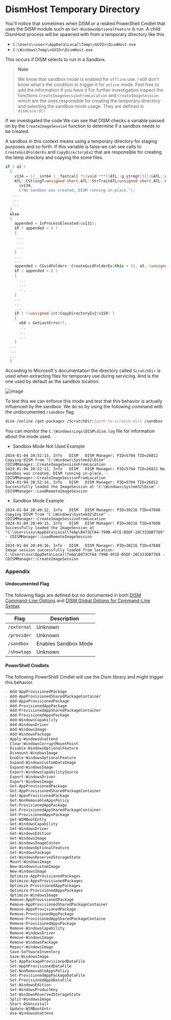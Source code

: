 # DismHost Temporary Directory

You'll notice that sometimes when DISM or a related PowerShell Cmdlet that uses the DISM module such as `Get-WindowsOptionalFeature` is run. A child DismHost process will be spawned with from a temporary directory like this

- `C:\Users\<user>\AppData\Local\Temp\<GUID>\DismHost.exe`
- `C:\Windows\Temp\<GUID>\DismHost.exe`

This occurs if DISM selects to run in a Sandbox.

> **Note**
>
> We know that sandbox mode is enabled for `offline` use. I still don't know what's the condition to trigger it for `online` mode. Feel free to add the information if you have it
> For further investigation inspect the functions `CreateImageSessionFromLocation` and `CreateImageSession` which are the ones responsible for creating the temporary directory and selecting the sandbox mode usage.
> They are defined in `dismcore.dll`

If we investigated the code We can see that DISM checks a variable passed on by the `CreateImageSession` function to determine if a sandbox needs to be created.

A sandbox in this context means using a temporary directory for staging purposes and so forth. If this variable is false we can see calls to `CreateGuidFolderEx` and `CopyDirectoryEx2` that are responsible for creating the temp directory and copying the some files.

```c++
if ( a3 )
  {
    v134 = ((__int64 (__fastcall *)(void ***))ATL::g_strmgr[3])(&ATL::g_strmgr) + 24;
    ATL::CStringT<unsigned short,ATL::StrTraitATL<unsigned short,ATL::ChTraitsCRT<unsigned short>>>::Format(
      &v134,
      L"No Sandbox was created, DISM running in-place.");
   ...
   ...
   ...
  }
  else
  {
    appended = IsProcessElevated(&v131);
    if ( appended < 0 )
    {
     ...
     ...
     ...
    }
    ...
    ...
    appended = CGuidFolders::CreateGuidFolderEx(this + 51, a5, (unsigned int)v131);
    if ( appended < 0 )
    {
      ...
      ...
      ...
    }
    ...
    ...
    ...
    if ( !(unsigned int)CopyDirectoryEx2(v159) )
    {
      v68 = GetLastError();
      ...
      ...
      ...
    }
  ...
  ...
  ...
  }
```

According to Microsoft's documentation the directory called `ScratchDir` is used when extracting files for temporary use during servicing. And is the one used by default as the sandbox location.

![image](https://github.com/nasbench/Misc-Research/assets/8741929/44af48c2-fee1-4624-9ec8-5cdde477d8ec)

To test this we can enforce this mode and test that this behavior is actually influenced by the sandbox. We do so by using the following command with the undocumented `/sandbox` flag

```bash
dism /online /get-packages /ScratchDir:[path-to-scratch-dir] /sandbox
```

You can monitor the `C:\Windows\Logs\DISM\dism.log` file for information about the mode used.

- Sandbox Mode Not Used Example

```log
2024-01-04 20:52:13, Info   DISM   DISM Manager: PID=5704 TID=26812 Copying DISM from "C:\Windows\System32\Dism" - CDISMManager::CreateImageSessionFromLocation
2024-01-04 20:52:13, Info   DISM   DISM Manager: PID=5704 TID=26812 No Sandbox was created, DISM running in-place. - CDISMManager::CreateImageSessionFromLocation
2024-01-04 20:52:14, Info   DISM   DISM Manager: PID=5704 TID=26812 Successfully loaded the ImageSession at "C:\Windows\System32\Dism" - CDISMManager::LoadRemoteImageSession
```

- Sandbox Mode Example

```log
2024-01-04 20:49:12, Info   DISM   DISM Manager: PID=30216 TID=47688 Copying DISM from "C:\Windows\System32\Dism" - CDISMManager::CreateImageSessionFromLocation
2024-01-04 20:49:15, Info   DISM   DISM Manager: PID=30216 TID=47688 Successfully loaded the ImageSession at "C:\Users\xxx\AppData\Local\Temp\B473CFA4-799B-4FCE-B5DF-28C333DB7769" - CDISMManager::LoadRemoteImageSession
...
2024-01-04 20:49:16, Info   DISM   DISM Manager: PID=30216 TID=47688 Image session successfully loaded from location: C:\Users\xxx\AppData\Local\Temp\B473CFA4-799B-4FCE-B5DF-28C333DB7769 - CDISMManager::CreateImageSession
```

### Appendix

#### Undocumented Flag

The following flags are defined but no documented in both [DISM Command-Line Options](https://learn.microsoft.com/en-us/windows-hardware/manufacture/desktop/deployment-image-servicing-and-management--dism--command-line-options?view=windows-11) and [DISM Global Options for Command-Line Syntax](https://learn.microsoft.com/en-us/windows-hardware/manufacture/desktop/dism-global-options-for-command-line-syntax?view=windows-11)

| Flag | Description |
|------|-------------|
| `/external` | Unknown |
| `/provider` | Unknown |
| `/sandbox`  | Enables Sandbox Mode |
| `/showtags` | Unknown |

#### PowerShell Cmdlets

The following PowerShell Cmdlet will use the Dism library and might trigger this behavior.

```md
- Add-AppProvisionedPackage
- Add-AppProvisionedSharedPackageContainer
- Add-AppxProvisionedPackage
- Add-ProvisionedAppPackage
- Add-ProvisionedAppSharedPackageContainer
- Add-ProvisionedAppxPackage
- Add-WindowsCapability
- Add-WindowsDriver
- Add-WindowsImage
- Add-WindowsPackage
- Apply-WindowsUnattend
- Clear-WindowsCorruptMountPoint
- Disable-WindowsOptionalFeature
- Dismount-WindowsImage
- Enable-WindowsOptionalFeature
- Expand-WindowsCustomDataImage
- Expand-WindowsImage
- Export-WindowsCapabilitySource
- Export-WindowsDriver
- Export-WindowsImage
- Get-AppProvisionedPackage
- Get-AppProvisionedSharedPackageContainer
- Get-AppxProvisionedPackage
- Get-NonRemovableAppsPolicy
- Get-ProvisionedAppPackage
- Get-ProvisionedAppSharedPackageContainer
- Get-ProvisionedAppxPackage
- Get-WIMBootEntry
- Get-WindowsCapability
- Get-WindowsDriver
- Get-WindowsEdition
- Get-WindowsImage
- Get-WindowsImageConten
- Get-WindowsOptionalFeature
- Get-WindowsPackage
- Get-WindowsReservedStorageState
- Mount-WindowsImage
- New-WindowsCustomImage
- New-WindowsImage
- Optimize-AppProvisionedPackages
- Optimize-AppxProvisionedPackages
- Optimize-ProvisionedAppPackages
- Optimize-ProvisionedAppxPackages
- Optimize-WindowsImage
- Remove-AppProvisionedPackage
- Remove-AppProvisionedSharedPackageContainer
- Remove-AppxProvisionedPackage
- Remove-ProvisionedAppPackage
- Remove-ProvisionedAppSharedPackageContaine
- Remove-ProvisionedAppxPackage
- Remove-WindowsCapability
- Remove-WindowsDriver
- Remove-WindowsImage
- Remove-WindowsPackage
- Repair-WindowsImage
- Save-SoftwareInventory
- Save-WindowsImage
- Set-AppPackageProvisionedDataFile
- Set-AppXProvisionedDataFile
- Set-NonRemovableAppsPolicy
- Set-ProvisionedAppPackageDataFile
- Set-ProvisionedAppXDataFile
- Set-WindowsEdition
- Set-WindowsProductKey
- Set-WindowsReservedStorageState
- Split-WindowsImage
- Start-OSUninstall
- Update-WIMBootEntr
- Use-WindowsUnattend
```
